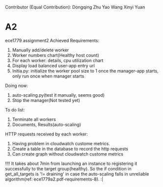 Contributor (Equal Contribution): 
Dongqing Zhu 
Yao Wang 
Xinyi Yuan



# A2
ece1779 assignment2
Achieved Requirements:
1. Manually add/delete worker
2. Worker numbers chart(Healthy host count)
3. For each worker: details, cpu utilization chart
4. Display load balanced user-app entry url
5. Initia.py: initialize the worker pool size to 1 once the manager-app starts, only run once when manager starts


Doing now:
1. auto-scaling.py(test it manually, seems good)
2. Stop the manager(Not tested yet)

To do list:
1. Terminate all workers
2. Documents, Results(auto-scaling)

HTTP requests received by each worker:
1. Having problem in cloudwatch custome metrics.
2. Create a table in the database to record the http requests
3. Can create graph without cloudwatch custome metrics

!!!!
It takes about 7min from launching an instance to registering it successfully to the target group(healthy). So the if condition in get_all_targets is '!= draining' in case the auto-scaling falls in unreliable algorithm(ref: ece1779a2.pdf-requirements-8). :|





